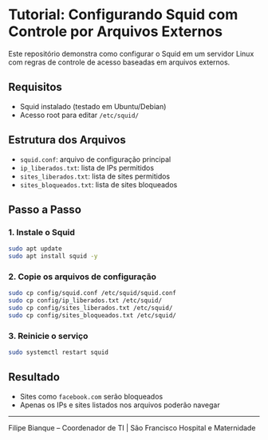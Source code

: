 # Tutorial: Configurando Squid com Controle por Arquivos Externos

Este repositório demonstra como configurar o Squid em um servidor Linux com regras de controle de acesso baseadas em arquivos externos.

## Requisitos

- Squid instalado (testado em Ubuntu/Debian)
- Acesso root para editar `/etc/squid/`

## Estrutura dos Arquivos

- `squid.conf`: arquivo de configuração principal
- `ip_liberados.txt`: lista de IPs permitidos
- `sites_liberados.txt`: lista de sites permitidos
- `sites_bloqueados.txt`: lista de sites bloqueados

## Passo a Passo

### 1. Instale o Squid

```bash
sudo apt update
sudo apt install squid -y
```

### 2. Copie os arquivos de configuração

```bash
sudo cp config/squid.conf /etc/squid/squid.conf
sudo cp config/ip_liberados.txt /etc/squid/
sudo cp config/sites_liberados.txt /etc/squid/
sudo cp config/sites_bloqueados.txt /etc/squid/
```

### 3. Reinicie o serviço

```bash
sudo systemctl restart squid
```

## Resultado

- Sites como `facebook.com` serão bloqueados
- Apenas os IPs e sites listados nos arquivos poderão navegar

---

Filipe Bianque – Coordenador de TI | São Francisco Hospital e Maternidade
